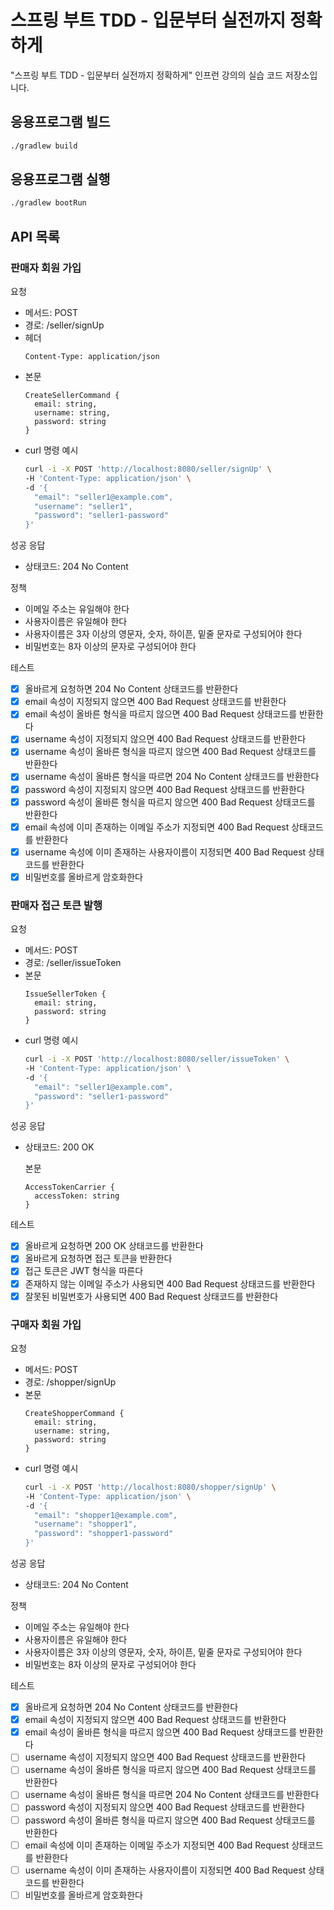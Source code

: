 # 스프링 부트 TDD - 입문부터 실전까지 정확하게

"스프링 부트 TDD - 입문부터 실전까지 정확하게" 인프런 강의의 실습 코드 저장소입니다.

## 응용프로그램 빌드

```bash
./gradlew build
```

## 응용프로그램 실행

```bash
./gradlew bootRun
```

## API 목록

### 판매자 회원 가입

요청
- 메서드: POST
- 경로: /seller/signUp
- 헤더
  ```
  Content-Type: application/json
  ```
- 본문
  ```
  CreateSellerCommand {
    email: string,
    username: string,
    password: string
  }
  ```
- curl 명령 예시
  ```bash
  curl -i -X POST 'http://localhost:8080/seller/signUp' \
  -H 'Content-Type: application/json' \
  -d '{
    "email": "seller1@example.com",
    "username": "seller1",
    "password": "seller1-password"
  }'
  ```

성공 응답
- 상태코드: 204 No Content

정책
- 이메일 주소는 유일해야 한다
- 사용자이름은 유일해야 한다
- 사용자이름은 3자 이상의 영문자, 숫자, 하이픈, 밑줄 문자로 구성되어야 한다
- 비밀번호는 8자 이상의 문자로 구성되어야 한다

테스트
- [x] 올바르게 요청하면 204 No Content 상태코드를 반환한다
- [x] email 속성이 지정되지 않으면 400 Bad Request 상태코드를 반환한다
- [x] email 속성이 올바른 형식을 따르지 않으면 400 Bad Request 상태코드를 반환한다
- [x] username 속성이 지정되지 않으면 400 Bad Request 상태코드를 반환한다
- [x] username 속성이 올바른 형식을 따르지 않으면 400 Bad Request 상태코드를 반환한다
- [x] username 속성이 올바른 형식을 따르면 204 No Content 상태코드를 반환한다
- [x] password 속성이 지정되지 않으면 400 Bad Request 상태코드를 반환한다
- [x] password 속성이 올바른 형식을 따르지 않으면 400 Bad Request 상태코드를 반환한다
- [x] email 속성에 이미 존재하는 이메일 주소가 지정되면 400 Bad Request 상태코드를 반환한다
- [x] username 속성에 이미 존재하는 사용자이름이 지정되면 400 Bad Request 상태코드를 반환한다
- [x] 비밀번호를 올바르게 암호화한다

### 판매자 접근 토큰 발행

요청
- 메서드: POST
- 경로: /seller/issueToken
- 본문
  ```
  IssueSellerToken {
    email: string,
    password: string
  }
  ```
- curl 명령 예시
  ```bash
  curl -i -X POST 'http://localhost:8080/seller/issueToken' \
  -H 'Content-Type: application/json' \
  -d '{
    "email": "seller1@example.com",
    "password": "seller1-password"
  }'
  ```

성공 응답
- 상태코드: 200 OK

  본문
  ```
  AccessTokenCarrier {
    accessToken: string
  }
  ```

테스트
- [x] 올바르게 요청하면 200 OK 상태코드를 반환한다
- [x] 올바르게 요청하면 접근 토큰을 반환한다
- [x] 접근 토큰은 JWT 형식을 따른다
- [x] 존재하지 않는 이메일 주소가 사용되면 400 Bad Request 상태코드를 반환한다
- [x] 잘못된 비밀번호가 사용되면 400 Bad Request 상태코드를 반환한다

### 구매자 회원 가입

요청
- 메서드: POST
- 경로: /shopper/signUp
- 본문
  ```
  CreateShopperCommand {
    email: string,
    username: string,
    password: string
  }
  ```
- curl 명령 예시
  ```bash
  curl -i -X POST 'http://localhost:8080/shopper/signUp' \
  -H 'Content-Type: application/json' \
  -d '{
    "email": "shopper1@example.com",
    "username": "shopper1",
    "password": "shopper1-password"
  }'
  ```

성공 응답
- 상태코드: 204 No Content

정책
- 이메일 주소는 유일해야 한다
- 사용자이름은 유일해야 한다
- 사용자이름은 3자 이상의 영문자, 숫자, 하이픈, 밑줄 문자로 구성되어야 한다
- 비밀번호는 8자 이상의 문자로 구성되어야 한다

테스트
- [x] 올바르게 요청하면 204 No Content 상태코드를 반환한다
- [x] email 속성이 지정되지 않으면 400 Bad Request 상태코드를 반환한다
- [x] email 속성이 올바른 형식을 따르지 않으면 400 Bad Request 상태코드를 반환한다
- [ ] username 속성이 지정되지 않으면 400 Bad Request 상태코드를 반환한다
- [ ] username 속성이 올바른 형식을 따르지 않으면 400 Bad Request 상태코드를 반환한다
- [ ] username 속성이 올바른 형식을 따르면 204 No Content 상태코드를 반환한다
- [ ] password 속성이 지정되지 않으면 400 Bad Request 상태코드를 반환한다
- [ ] password 속성이 올바른 형식을 따르지 않으면 400 Bad Request 상태코드를 반환한다
- [ ] email 속성에 이미 존재하는 이메일 주소가 지정되면 400 Bad Request 상태코드를 반환한다
- [ ] username 속성이 이미 존재하는 사용자이름이 지정되면 400 Bad Request 상태코드를 반환한다
- [ ] 비밀번호를 올바르게 암호화한다

